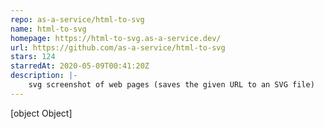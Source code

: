 ```yaml
---
repo: as-a-service/html-to-svg
name: html-to-svg
homepage: https://html-to-svg.as-a-service.dev/
url: https://github.com/as-a-service/html-to-svg
stars: 124
starredAt: 2020-05-09T00:41:20Z
description: |-
    svg screenshot of web pages (saves the given URL to an SVG file)
---
```


[object Object]
